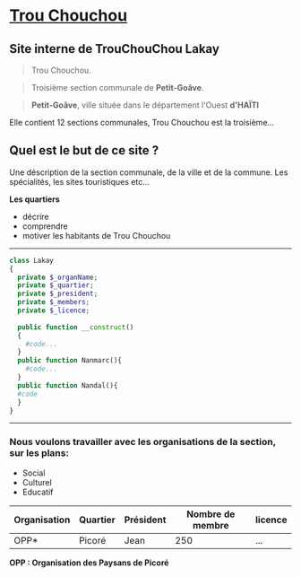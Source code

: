 
# [Trou Chouchou]()

## Site interne de TrouChouChou Lakay

>Trou Chouchou.

>Troisième section communale de **Petit-Goâve**.

>**Petit-Goâve**, ville située dans le département l'Ouest **d'HAÏTI**

Elle contient 12 sections communales, Trou Chouchou est la troisième...

## Quel est le but de ce site ?

Une déscription de la section communale, de la ville et de la commune.
Les spécialités, les sites touristiques etc...

**Les quartiers**
  * décrire
  * comprendre
  * motiver les habitants de Trou Chouchou

--------------------------------------------------------
```php
class Lakay
{
  private $_organName;
  private $_quartier;
  private $_president;
  private $_members;
  private $_licence;
  
  public function __construct()
  {
    #code...
  }
  public function Nanmarc(){
    #code...
  }
  public function Nandal(){
  #code
  }
}
```


--------------------------------------------------------

### Nous voulons travailler avec les organisations de la section, sur les plans:

 * Social
 * Culturel
 * Educatif

Organisation | Quartier | Président | Nombre de membre | licence|
-------------|----------|-----------|-----------------|---------|
OPP*          | Picoré   | Jean      | 250             | ... 

**OPP : Organisation des Paysans de Picoré**
